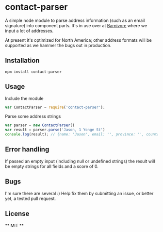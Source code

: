 # contact-parser

A simple node module to parse address information (such as an email signature)
into component parts.  It's in use over at [Barnivore](http://barnivore.com/)
where we input a lot of addresses.

At present it's optimized for North America; other address formats will be
supported as we hammer the bugs out in production.

## Installation

`npm install contact-parser`

## Usage

Include the module

```javascript
var ContactParser = require('contact-parser');
```

Parse some address strings

```javascript
var parser = new ContactParser()
var result = parser.parse('Jason, 1 Yonge St')
console.log(result); // {name: 'Jason', email: '', province: '', country: '', address: '1 Yonge St', postal: '', website: '', phone: ''}
```

## Error handling

If passed an empty input (including null or undefined strings) the result will
be empty strings for all fields and a score of 0.

## Bugs

I'm sure there are several :) Help fix them by submitting an issue, or better yet, a tested pull request.


## License

** MIT **
